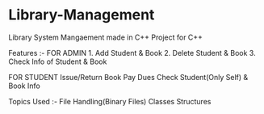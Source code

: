 # Library-Management

Library System Mangaement made in C++
Project for C++

Features :-
  FOR ADMIN
    1. Add Student & Book
    2. Delete Student & Book
    3. Check Info of Student & Book


  FOR STUDENT
    Issue/Return Book
    Pay Dues
    Check Student(Only Self) & Book Info
  
Topics Used :-
  File Handling(Binary Files)
  Classes
  Structures
  
